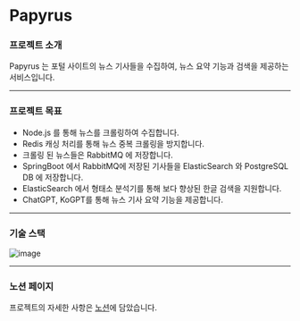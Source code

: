 
# Papyrus

### 프로젝트 소개

Papyrus 는 포털 사이트의 뉴스 기사들을 수집하여, 뉴스 요약 기능과 검색을 제공하는 서비스입니다.

---

### 프로젝트 목표
- Node.js 를 통해 뉴스를 크롤링하여 수집합니다.
- Redis 캐싱 처리를 통해 뉴스 중복 크롤링을 방지합니다.
- 크롤링 된 뉴스들은 RabbitMQ 에 저장합니다.
- SpringBoot 에서 RabbitMQ에 저장된 기사들을 ElasticSearch 와 PostgreSQL DB 에 저장합니다.
- ElasticSearch 에서 형태소 분석기를 통해 보다 향상된 한글 검색을 지원합니다.
- ChatGPT, KoGPT를 통해 뉴스 기사 요약 기능을 제공합니다.

---

### 기술 스택


![image](https://github.com/unicornstudy/papyrus/assets/91658692/496ab1d6-e821-497c-a980-6b58b5120546)

---
### 노션 페이지
프로젝트의 자세한 사항은 [노션](https://www.notion.so/Papyrus-a15da635be7c43c5ac60589ed3fed1d7)에 담았습니다.
